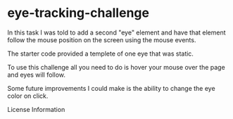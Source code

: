 # eye-tracking-challenge

In this task I was told to add a second "eye" element and have that element follow the mouse position on the screen using the mouse events.

The starter code provided a templete of one eye that was static.

To use this challenge all you need to do is hover your mouse over the page and eyes will follow. 

Some future improvements I could make is the ability to change the eye color on click.

License Information 
